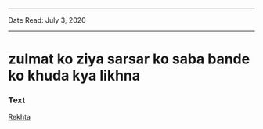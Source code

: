 ***
Date Read: July 3, 2020
***

# zulmat ko ziya sarsar ko saba bande ko khuda kya likhna

### Text
[Rekhta](https://www.rekhta.org/nazms/zulmat-ko-ziyaa-sarsar-ko-sabaa-bande-ko-khudaa-kyaa-likhnaa-zulmat-ko-ziyaa-sarsar-ko-sabaa-bande-ko-khudaa-kyaa-likhnaa-habib-jalib-nazms?lang=ur)

